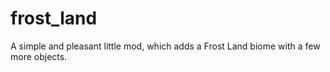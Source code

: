 # frost_land
A simple and pleasant little mod, which adds a Frost Land biome with a few more objects.
